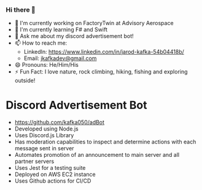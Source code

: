 ### Hi there 👋

- 🔭 I'm currently working on FactoryTwin at Advisory Aerospace
- 🌱 I'm currently learning F# and Swift
- 💬 Ask me about my discord advertisement bot!
- 📫 How to reach me: 
  - LinkedIn: https://www.linkedin.com/in/jarod-kafka-54b04418b/
  - Email: jkafkadev@gmail.com
- 😄 Pronouns: He/Him/His
- ⚡ Fun Fact: I love nature, rock climbing, hiking, fishing and exploring outside!

# Discord Advertisement Bot
- https://github.com/kafka050/adBot
- Developed using Node.js
- Uses Discord.js Library
- Has moderation capabilities to inspect and determine actions with each message sent in server
- Automates promotion of an announcement to main server and all partner servers
- Uses Jest for a testing suite
- Deployed on AWS EC2 instance
- Uses Github actions for CI/CD
